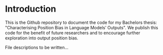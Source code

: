 # Introduction

This is the Github repository to document the code for my Bachelors thesis: "Characterising Position Bias in Language Models’ Outputs". We publish this code for the benefit of future researchers and to encourage further exploration into output position bias.

File descriptions to be written...